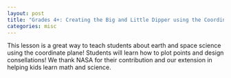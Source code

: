 ```yaml
---
layout: post
title: "Grades 4+: Creating the Big and Little Dipper using the Coordinate Plane"
categories: misc
---
```


This lesson is a great way to teach students about earth and space science using the coordinate plane! 
Students will learn how to plot points and design consellations!
We thank NASA for their contribution and our extension in helping kids learn math and science.
